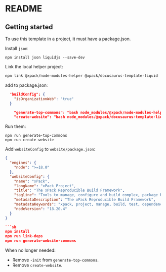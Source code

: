 # README

## Getting started

To use this template in a project, it must have a package.json.

Install `json`:

```
npm install json liquidjs --save-dev
```

Link the local helper project:

```sh
npm link @xpack/node-modules-helper @xpack/docusaurus-template-liquid
```

add to package.json:

```json
  "buildConfig": {
    "isOrganizationWeb": "true"
  }
```

```json
    "generate-top-commons": "bash node_modules/@xpack/node-modules-helper/maintenance-scripts/generate-top-commons.sh --init",
    "create-website": "bash node_modules/@xpack/docusaurus-template-liquid/maintenance-scripts/generate-commons.sh --init"
```

Run them:

```
npm run generate-top-commons
npm run create-website
```

Add `websiteConfig` to `website/package.json`:

```json
{
  "engines": {
    "node": ">=18.0"
  },
  "websiteConfig": {
    "name": "xPack",
    "longName": "xPack Project",
    "title": "The xPack Reproducible Build Framework",
    "tagline": "Tools to manage, configure and build complex, package based, multi-target projects, in a reproducible way.",
    "metadataDescription": "The xPack Reproducible Build Framework",
    "metadataKeywords": "xpack, project, manage, build, test, dependencies, xpm, npm, reproducibility",
    "nodeVersion": "18.20.4"
  }
}

```sh
npm install
npm run link-deps
npm run generate-website-commons
```

When no longer needed:

- Remove `-init` from `generate-top-commons`.
- Remove `create-website`.
